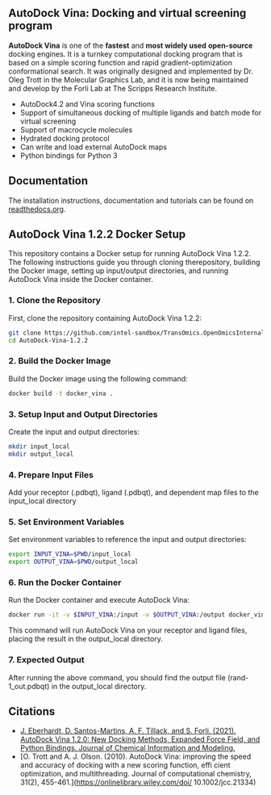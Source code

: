 ## AutoDock Vina: Docking and virtual screening program

**AutoDock Vina** is one of the **fastest** and **most widely used** **open-source** docking engines. It is a turnkey computational docking program that is based on a simple scoring function and rapid gradient-optimization conformational search. It was originally designed and implemented by Dr. Oleg Trott in the Molecular Graphics Lab, and it is now being maintained and develop by the Forli Lab at The Scripps Research Institute.

* AutoDock4.2 and Vina scoring functions
* Support of simultaneous docking of multiple ligands and batch mode for virtual screening
* Support of macrocycle molecules
* Hydrated docking protocol
* Can write and load external AutoDock maps
* Python bindings for Python 3

## Documentation

The installation instructions, documentation and tutorials can be found on [readthedocs.org](https://autodock-vina.readthedocs.io/en/latest/).

## AutoDock Vina 1.2.2 Docker Setup

This repository contains a Docker setup for running AutoDock Vina 1.2.2. The following instructions guide you through cloning therepository, building the Docker image, setting up input/output directories, and running AutoDock Vina inside the Docker container.
### 1. Clone the Repository

First, clone the repository containing AutoDock Vina 1.2.2:

```bash
git clone https://github.com/intel-sandbox/TransOmics.OpenOmicsInternal/tree/main/applications/AutoDock-Vina-1.2.2
cd AutoDock-Vina-1.2.2
```

### 2. Build the Docker Image
Build the Docker image using the following command:
```bash
docker build -t docker_vina .
```

### 3. Setup Input and Output Directories
Create the input and output directories:
```bash
mkdir input_local
mkdir output_local
```
### 4. Prepare Input Files
Add your receptor (.pdbqt), ligand (.pdbqt), and dependent map files to the input_local directory

### 5. Set Environment Variables
Set environment variables to reference the input and output directories:
```bash
export INPUT_VINA=$PWD/input_local
export OUTPUT_VINA=$PWD/output_local
```
### 6. Run the Docker Container
Run the Docker container and execute AutoDock Vina:
```bash
docker run -it -v $INPUT_VINA:/input -v $OUTPUT_VINA:/output docker_vina sh -c "cd /input && vina --receptor protein.pdbqt --ligand rand-1.pdbqt --out /output/rand-1_out.pdbqt --center_x 16.459 --center_y -19.946 --center_z -5.850 --size_x 18 --size_y 18 --size_z 18 --seed 1234 --exhaustiveness 64"
```
This command will run AutoDock Vina on your receptor and ligand files, placing the result in the output_local directory.

### 7. Expected Output

After running the above command, you should find the output file (rand-1_out.pdbqt) in the output_local directory.


## Citations                                                               

* [J. Eberhardt, D. Santos-Martins, A. F. Tillack, and S. Forli. (2021). AutoDock Vina 1.2.0: New Docking Methods, Expanded Force     Field, and Python Bindings. Journal of Chemical Information and Modeling.](https://pubs.acs.org/doi/10.1021/acs.jcim.1c00203)    
* [O. Trott and A. J. Olson. (2010). AutoDock Vina: improving the speed and accuracy of docking with a new scoring function, effi    cient optimization, and multithreading. Journal of computational chemistry, 31(2), 455-461.](https://onlinelibrary.wiley.com/doi/    10.1002/jcc.21334)
